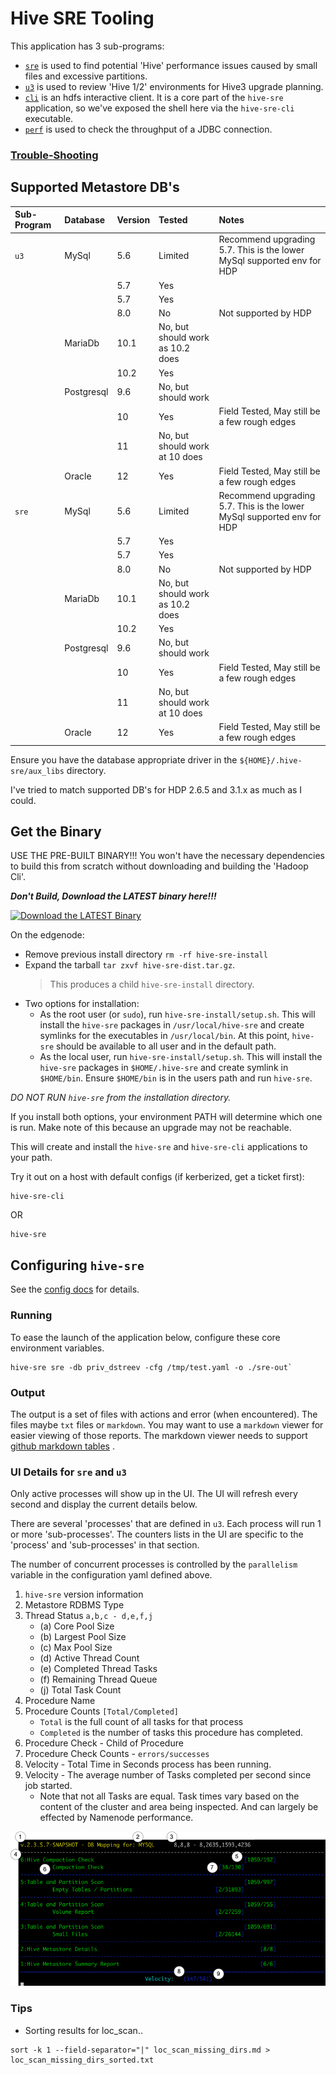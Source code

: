# Hive SRE Tooling

This application has 3 sub-programs:

- [`sre`](./sre.md) is used to find potential 'Hive' performance issues caused by small files and excessive partitions.
- [`u3`](./u3.md) is used to review 'Hive 1/2' environments for Hive3 upgrade planning.
- [`cli`](https://github.com/dstreev/hadoop-cli/blob/master/README.md) is an hdfs interactive client.  It is a core part of the `hive-sre` application, so we've exposed the shell here via the `hive-sre-cli` executable.
- [`perf`](./perf.md) is used to check the throughput of a JDBC connection.

### [Trouble-Shooting](./troubleshooting.md)

## Supported Metastore DB's

| Sub-Program | Database | Version | Tested | Notes |
|:---|:---|:---|:---|:---|
| `u3` | MySql | 5.6 | Limited | Recommend upgrading 5.7.  This is the lower MySql supported env for HDP |
|  |  | 5.7 | Yes |  |
|  |  | 5.7 | Yes |  |
|  |  | 8.0 | No | Not supported by HDP |
|  | MariaDb | 10.1 | No, but should work as 10.2 does |   |
|  |  | 10.2 | Yes |  |
|  | Postgresql | 9.6 | No, but should work |  |
|  |  | 10 | Yes | Field Tested, May still be a few rough edges |
|  |  | 11 | No, but should work at 10 does |  |
|  | Oracle | 12 | Yes | Field Tested, May still be a few rough edges |
| `sre` | MySql | 5.6 | Limited | Recommend upgrading 5.7.  This is the lower MySql supported env for HDP |
|  |  | 5.7 | Yes |  |
|  |  | 5.7 | Yes |  |
|  |  | 8.0 | No | Not supported by HDP |
|  | MariaDb | 10.1 | No, but should work as 10.2 does |   |
|  |  | 10.2 | Yes |  |
|  | Postgresql | 9.6 | No, but should work |  |
|  |  | 10 | Yes | Field Tested, May still be a few rough edges |
|  |  | 11 | No, but should work at 10 does |  |
|  | Oracle | 12 | Yes | Field Tested, May still be a few rough edges |

Ensure you have the database appropriate driver in the `${HOME}/.hive-sre/aux_libs` directory.

I've tried to match supported DB's for HDP 2.6.5 and 3.1.x as much as I could.

## Get the Binary

USE THE PRE-BUILT BINARY!!!  You won't have the necessary dependencies to build this from scratch without downloading and building the 'Hadoop Cli'.

_**Don't Build, Download the LATEST binary here!!!**_ 

[![Download the LATEST Binary](./images/download.png)](https://github.com/dstreev/cloudera_upgrade_utils/releases)

On the edgenode:
- Remove previous install directory `rm -rf hive-sre-install`
- Expand the tarball `tar zxvf hive-sre-dist.tar.gz`.
  > This produces a child `hive-sre-install` directory.
- Two options for installation:
   - As the root user (or `sudo`), run `hive-sre-install/setup.sh`. This will install the `hive-sre` packages in `/usr/local/hive-sre` and create symlinks for the executables in `/usr/local/bin`.  At this point, `hive-sre` should be available to all user and in the default path.
   - As the local user, run `hive-sre-install/setup.sh`.  This will install the `hive-sre` packages in `$HOME/.hive-sre` and create symlink in `$HOME/bin`.  Ensure `$HOME/bin` is in the users path and run `hive-sre`.

*DO NOT RUN `hive-sre` from the installation directory.*

If you install both options, your environment PATH will determine which one is run.  Make note of this because an upgrade may not be reachable.

This will create and install the `hive-sre` and `hive-sre-cli` applications to your path.

Try it out on a host with default configs (if kerberized, get a ticket first):

    hive-sre-cli
OR
    
    hive-sre

## Configuring `hive-sre`

See the [config docs](./config.md) for details.


### Running

To ease the launch of the application below, configure these core environment variables.

```
hive-sre sre -db priv_dstreev -cfg /tmp/test.yaml -o ./sre-out` 
```

### Output

The output is a set of files with actions and error (when encountered).  The files maybe `txt` files or `markdown`.  You may want to use a `markdown` viewer for easier viewing of those reports.  The markdown viewer needs to support [github markdown tables](https://github.com/adam-p/markdown-here/wiki/Markdown-Cheatsheet#tables) .

                                            
### UI Details for `sre` and `u3`

Only active processes will show up in the UI.  The UI will refresh every second and display the current details below.

There are several 'processes' that are defined in `u3`.  Each process will run 1 or more 'sub-processes'.  The counters lists in the UI are specific to the 'process' and 'sub-processes' in that section.

The number of concurrent processes is controlled by the `parallelism` variable in the configuration yaml defined above.

1. `hive-sre` version information
2. Metastore RDBMS Type
3. Thread Status `a,b,c - d,e,f,j`
   - (a) Core Pool Size 
   - (b) Largest Pool Size
   - (c) Max Pool Size
   - (d) Active Thread Count
   - (e) Completed Thread Tasks
   - (f) Remaining Thread Queue
   - (j) Total Task Count
4. Procedure Name
5. Procedure Counts `[Total/Completed]`
    - `Total` is the full count of all tasks for that process
    - `Completed` is the number of tasks this procedure has completed.
6. Procedure Check - Child of Procedure
7. Procedure Check Counts - `errors/successes`
8. Velocity - Total Time in Seconds process has been running.
9. Velocity - The average number of Tasks completed per second since job started.
   - Note that not all Tasks are equal.  Task times vary based on the content of the cluster and area being inspected.  And can largely be effected by Namenode performance.

![UI Details](images/hive-ui-details.png)
                         
### Tips

- Sorting results for loc_scan..

```
sort -k 1 --field-separator="|" loc_scan_missing_dirs.md > loc_scan_missing_dirs_sorted.txt
```




